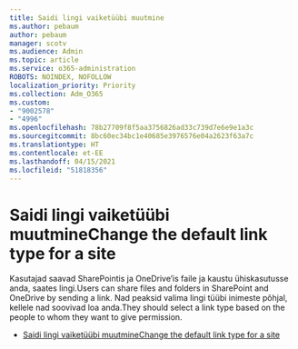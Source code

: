 ```yaml
---
title: Saidi lingi vaiketüübi muutmine
ms.author: pebaum
author: pebaum
manager: scotv
ms.audience: Admin
ms.topic: article
ms.service: o365-administration
ROBOTS: NOINDEX, NOFOLLOW
localization_priority: Priority
ms.collection: Adm_O365
ms.custom:
- "9002578"
- "4996"
ms.openlocfilehash: 78b27709f8f5aa3756826ad33c739d7e6e9e1a3c
ms.sourcegitcommit: 8bc60ec34bc1e40685e3976576e04a2623f63a7c
ms.translationtype: HT
ms.contentlocale: et-EE
ms.lasthandoff: 04/15/2021
ms.locfileid: "51818356"
---
```

# <a name="change-the-default-link-type-for-a-site"></a><span data-ttu-id="20c33-102">Saidi lingi vaiketüübi muutmine</span><span class="sxs-lookup"><span data-stu-id="20c33-102">Change the default link type for a site</span></span>

<span data-ttu-id="20c33-103">Kasutajad saavad SharePointis ja OneDrive’is faile ja kaustu ühiskasutusse anda, saates lingi.</span><span class="sxs-lookup"><span data-stu-id="20c33-103">Users can share files and folders in SharePoint and OneDrive by sending a link.</span></span> <span data-ttu-id="20c33-104">Nad peaksid valima lingi tüübi inimeste põhjal, kellele nad soovivad loa anda.</span><span class="sxs-lookup"><span data-stu-id="20c33-104">They should select a link type based on the people to whom they want to give permission.</span></span>

- [<span data-ttu-id="20c33-105">Saidi lingi vaiketüübi muutmine</span><span class="sxs-lookup"><span data-stu-id="20c33-105">Change the default link type for a site</span></span>](https://docs.microsoft.com/sharepoint/change-default-sharing-link)

